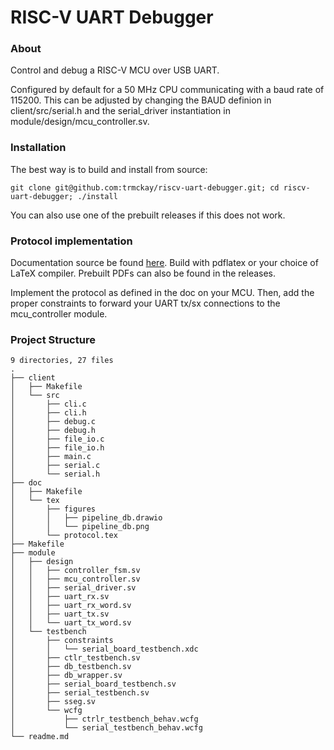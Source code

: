 # RISC-V UART Debugger #

### About ###
Control and debug a RISC-V MCU over USB UART.

Configured by default for a 50 MHz CPU communicating with a baud rate of 115200. This can be adjusted by changing the BAUD definion in client/src/serial.h and the serial\_driver instantiation in module/design/mcu\_controller.sv.

### Installation ###

The best way is to build and install from source:

```
git clone git@github.com:trmckay/riscv-uart-debugger.git; cd riscv-uart-debugger; ./install
```

You can also use one of the prebuilt releases if this does not work.

### Protocol implementation ###
Documentation source be found [here](https://github.com/trmckay/pipeline-debugger/tree/master/doc). Build with pdflatex or your choice of LaTeX compiler. Prebuilt PDFs can also be found in the releases.

Implement the protocol as defined in the doc on your MCU. Then, add the proper constraints to
forward your UART tx/sx connections to the mcu\_controller module.

### Project Structure ###
```
9 directories, 27 files
.
├── client
│   ├── Makefile
│   └── src
│       ├── cli.c
│       ├── cli.h
│       ├── debug.c
│       ├── debug.h
│       ├── file_io.c
│       ├── file_io.h
│       ├── main.c
│       ├── serial.c
│       └── serial.h
├── doc
│   ├── Makefile
│   └── tex
│       ├── figures
│       │   ├── pipeline_db.drawio
│       │   └── pipeline_db.png
│       └── protocol.tex
├── Makefile
├── module
│   ├── design
│   │   ├── controller_fsm.sv
│   │   ├── mcu_controller.sv
│   │   ├── serial_driver.sv
│   │   ├── uart_rx.sv
│   │   ├── uart_rx_word.sv
│   │   ├── uart_tx.sv
│   │   └── uart_tx_word.sv
│   └── testbench
│       ├── constraints
│       │   └── serial_board_testbench.xdc
│       ├── ctlr_testbench.sv
│       ├── db_testbench.sv
│       ├── db_wrapper.sv
│       ├── serial_board_testbench.sv
│       ├── serial_testbench.sv
│       ├── sseg.sv
│       └── wcfg
│           ├── ctrlr_testbench_behav.wcfg
│           └── serial_testbench_behav.wcfg
└── readme.md
```
